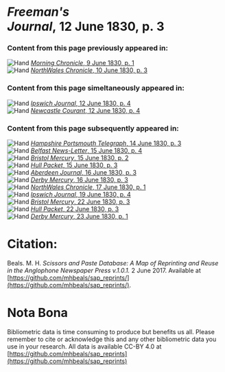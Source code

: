 # *Freeman's Journal*, 12 June 1830, p. 3  
  
### Content from this page previously appeared in:  
![Hand](http://scissorsandpaste.net/wp-content/uploads/2017/06/smallhandpointer.png) [*Morning Chronicle*, 9 June 1830, p. 1](https://mhbeals.github.io/sap_html/Morning-Chronicle/Morning-Chronicle-9-June-1830-p-1)  
![Hand](http://scissorsandpaste.net/wp-content/uploads/2017/06/smallhandpointer.png) [*NorthWales Chronicle*, 10 June 1830, p. 3](https://mhbeals.github.io/sap_html/NorthWales-Chronicle/NorthWales-Chronicle-10-June-1830-p-3)  
  
### Content from this page simeltaneously appeared in:  
![Hand](http://scissorsandpaste.net/wp-content/uploads/2017/06/smallhandpointer.png) [*Ipswich Journal*, 12 June 1830, p. 4](https://mhbeals.github.io/sap_html/Ipswich-Journal/Ipswich-Journal-12-June-1830-p-4)  
![Hand](http://scissorsandpaste.net/wp-content/uploads/2017/06/smallhandpointer.png) [*Newcastle Courant*, 12 June 1830, p. 4](https://mhbeals.github.io/sap_html/Newcastle-Courant/Newcastle-Courant-12-June-1830-p-4)  
  
### Content from this page subsequently appeared in:  
![Hand](http://scissorsandpaste.net/wp-content/uploads/2017/06/smallhandpointer.png) [*Hampshire Portsmouth Telegraph*, 14 June 1830, p. 3](https://mhbeals.github.io/sap_html/Hampshire-Portsmouth-Telegraph/Hampshire-Portsmouth-Telegraph-14-June-1830-p-3)  
![Hand](http://scissorsandpaste.net/wp-content/uploads/2017/06/smallhandpointer.png) [*Belfast News-Letter*, 15 June 1830, p. 4](https://mhbeals.github.io/sap_html/Belfast-News-Letter/Belfast-News-Letter-15-June-1830-p-4)  
![Hand](http://scissorsandpaste.net/wp-content/uploads/2017/06/smallhandpointer.png) [*Bristol Mercury*, 15 June 1830, p. 2](https://mhbeals.github.io/sap_html/Bristol-Mercury/Bristol-Mercury-15-June-1830-p-2)  
![Hand](http://scissorsandpaste.net/wp-content/uploads/2017/06/smallhandpointer.png) [*Hull Packet*, 15 June 1830, p. 3](https://mhbeals.github.io/sap_html/Hull-Packet/Hull-Packet-15-June-1830-p-3)  
![Hand](http://scissorsandpaste.net/wp-content/uploads/2017/06/smallhandpointer.png) [*Aberdeen Journal*, 16 June 1830, p. 3](https://mhbeals.github.io/sap_html/Aberdeen-Journal/Aberdeen-Journal-16-June-1830-p-3)  
![Hand](http://scissorsandpaste.net/wp-content/uploads/2017/06/smallhandpointer.png) [*Derby Mercury*, 16 June 1830, p. 3](https://mhbeals.github.io/sap_html/Derby-Mercury/Derby-Mercury-16-June-1830-p-3)  
![Hand](http://scissorsandpaste.net/wp-content/uploads/2017/06/smallhandpointer.png) [*NorthWales Chronicle*, 17 June 1830, p. 1](https://mhbeals.github.io/sap_html/NorthWales-Chronicle/NorthWales-Chronicle-17-June-1830-p-1)  
![Hand](http://scissorsandpaste.net/wp-content/uploads/2017/06/smallhandpointer.png) [*Ipswich Journal*, 19 June 1830, p. 4](https://mhbeals.github.io/sap_html/Ipswich-Journal/Ipswich-Journal-19-June-1830-p-4)  
![Hand](http://scissorsandpaste.net/wp-content/uploads/2017/06/smallhandpointer.png) [*Bristol Mercury*, 22 June 1830, p. 3](https://mhbeals.github.io/sap_html/Bristol-Mercury/Bristol-Mercury-22-June-1830-p-3)  
![Hand](http://scissorsandpaste.net/wp-content/uploads/2017/06/smallhandpointer.png) [*Hull Packet*, 22 June 1830, p. 3](https://mhbeals.github.io/sap_html/Hull-Packet/Hull-Packet-22-June-1830-p-3)  
![Hand](http://scissorsandpaste.net/wp-content/uploads/2017/06/smallhandpointer.png) [*Derby Mercury*, 23 June 1830, p. 1](https://mhbeals.github.io/sap_html/Derby-Mercury/Derby-Mercury-23-June-1830-p-1)  


# Citation: 

Beals. M. H. *Scissors and Paste Database: A Map of Reprinting and Reuse in the Anglophone Newspaper Press v.1.0.1.* 2 June 2017. Available at [https://github.com/mhbeals/sap_reprints/](https://github.com/mhbeals/sap_reprints/). 

# Nota Bona

Bibliometric data is time consuming to produce but benefits us all. Please remember to cite or acknowledge this and any other bibliometric data you use in your research. All data is available CC-BY 4.0 at [https://github.com/mhbeals/sap_reprints](https://github.com/mhbeals/sap_reprints)